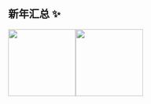 ## 新年汇总 ✨

<img align="" height="137px" src="https://github-readme-stats.vercel.app/api?username=liumuge&hide_title=true&hide_border=true&show_icons=true&include_all_commits=true&line_height=21&bg_color=0,EC6C6C,FFD479,FFFC79,73FA79&theme=graywhite&locale=cn" /><img align="" height="137px" src="https://github-readme-stats.vercel.app/api/top-langs/?username=liumuge&hide_title=true&hide_border=true&layout=compact&bg_color=0,73FA79,73FDFF,D783FF&theme=graywhite&locale=cn" />
